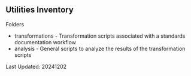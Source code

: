 ## Utilities Inventory

Folders
* transformations - Transformation scripts associated with a standards documentation workflow
* analysis - General scripts to analyze the results of the transformation scripts

Last Updated: 20241202
